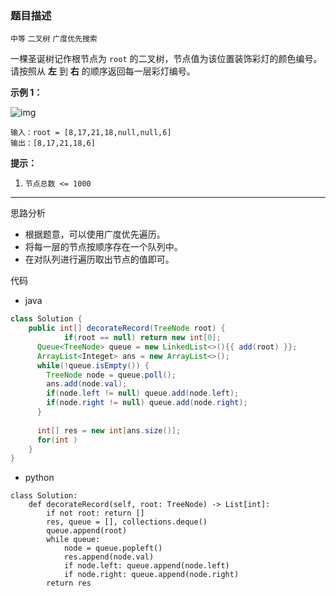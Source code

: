 ### 题目描述

`中等` `二叉树` `广度优先搜索`

一棵圣诞树记作根节点为 `root` 的二叉树，节点值为该位置装饰彩灯的颜色编号。请按照从 **左** 到 **右** 的顺序返回每一层彩灯编号。

 

**示例 1：**

![img](https://pic.leetcode.cn/1694758674-XYrUiV-%E5%89%91%E6%8C%87%20Offer%2032%20-%20I_%E7%A4%BA%E4%BE%8B1.png)

```
输入：root = [8,17,21,18,null,null,6]
输出：[8,17,21,18,6]
```

 

**提示：**

1. `节点总数 <= 1000`

---

思路分析

- 根据题意，可以使用广度优先遍历。
- 将每一层的节点按顺序存在一个队列中。
- 在对队列进行遍历取出节点的值即可。

代码

- java

```java
class Solution {
    public int[] decorateRecord(TreeNode root) {
			if(root == null) return new int[0];
      Queue<TreeNode> queue = new LinkedList<>(){{ add(root) }};
      ArrayList<Integet> ans = new ArrayList<>();
      while(!queue.isEmpty()) {
        TreeNode node = queue.poll();
        ans.add(node.val);
        if(node.left != null) queue.add(node.left);
        if(node.right != null) queue.add(node.right);
      }
      
      int[] res = new int[ans.size()];
      for(int )
    }
}
```

- python

```python3
class Solution:
    def decorateRecord(self, root: TreeNode) -> List[int]:
        if not root: return []
        res, queue = [], collections.deque()
        queue.append(root)
        while queue:
            node = queue.popleft()
            res.append(node.val)
            if node.left: queue.append(node.left)
            if node.right: queue.append(node.right)
        return res
```



